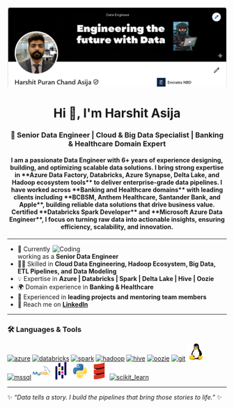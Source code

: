 ![logo](https://github.com/harshitpuranchandasija/harshitpuranchandasija/blob/main/cover.png)

<h1 align="center">Hi 👋, I'm Harshit Asija</h1>
<h3 align="center">🚀 Senior Data Engineer | Cloud & Big Data Specialist | Banking & Healthcare Domain Expert</h3>

<h4 align="center">
I am a passionate Data Engineer with 6+ years of experience designing, building, and optimizing scalable data solutions.  
I bring strong expertise in **Azure Data Factory, Databricks, Azure Synapse, Delta Lake, and Hadoop ecosystem tools** to deliver enterprise-grade data pipelines.  
I have worked across **Banking and Healthcare domains** with leading clients including **BCBSM, Anthem Healthcare, Santander Bank, and Apple**, building reliable data solutions that drive business value.  
Certified **Databricks Spark Developer** and **Microsoft Azure Data Engineer**, I focus on turning raw data into actionable insights, ensuring efficiency, scalability, and innovation.  
</h4>

---

<img align="right" alt="Coding" width="400" src="https://miro.medium.com/v2/resize:fit:679/1*zVnWJtyGOX_kUIDm6ccCfQ.gif">

- 🔭 Currently working as a **Senior Data Engineer**  
- 👨‍💻 Skilled in **Cloud Data Engineering, Hadoop Ecosystem, Big Data, ETL Pipelines, and Data Modeling**  
- 💡 Expertise in **Azure | Databricks | Spark | Delta Lake | Hive | Oozie**  
- 🌍 Domain experience in **Banking & Healthcare**  
- 🤝 Experienced in **leading projects and mentoring team members**  
- 💬 Reach me on **[LinkedIn](https://www.linkedin.com/in/harshitpuranchandasija/)**  

---

### 🛠️ Languages & Tools
<p align="left">
<a href="https://azure.microsoft.com/en-in/" target="_blank"><img src="https://www.vectorlogo.zone/logos/microsoft_azure/microsoft_azure-icon.svg" alt="azure" width="40" height="40"/></a>
<a href="https://databricks.com/" target="_blank"><img src="https://upload.wikimedia.org/wikipedia/commons/4/4b/Databricks_Logo.png" alt="databricks" width="90" height="40"/></a>
<a href="https://spark.apache.org/" target="_blank"><img src="https://www.vectorlogo.zone/logos/apache_spark/apache_spark-ar21.svg" alt="spark" width="80" height="40"/></a>
<a href="https://hadoop.apache.org/" target="_blank"><img src="https://www.vectorlogo.zone/logos/apache_hadoop/apache_hadoop-icon.svg" alt="hadoop" width="40" height="40"/></a>
<a href="https://hive.apache.org/" target="_blank"><img src="https://www.vectorlogo.zone/logos/apache_hive/apache_hive-icon.svg" alt="hive" width="40" height="40"/></a>
<a href="https://oozie.apache.org/" target="_blank"><img src="https://svn.apache.org/repos/asf/comdev/project-logos/originals/oozie-logo.png" alt="oozie" width="40" height="40"/></a>
<a href="https://git-scm.com/" target="_blank"><img src="https://www.vectorlogo.zone/logos/git-scm/git-scm-icon.svg" alt="git" width="40" height="40"/></a>
<a href="https://www.linux.org/" target="_blank"><img src="https://raw.githubusercontent.com/devicons/devicon/master/icons/linux/linux-original.svg" alt="linux" width="40" height="40"/></a>
<a href="https://www.microsoft.com/en-us/sql-server" target="_blank"><img src="https://www.svgrepo.com/show/303229/microsoft-sql-server-logo.svg" alt="mssql" width="40" height="40"/></a>
<a href="https://www.mysql.com/" target="_blank"><img src="https://raw.githubusercontent.com/devicons/devicon/master/icons/mysql/mysql-original-wordmark.svg" alt="mysql" width="40" height="40"/></a>
<a href="https://pandas.pydata.org/" target="_blank"><img src="https://raw.githubusercontent.com/devicons/devicon/master/icons/pandas/pandas-original.svg" alt="pandas" width="40" height="40"/></a>
<a href="https://www.python.org" target="_blank"><img src="https://raw.githubusercontent.com/devicons/devicon/master/icons/python/python-original.svg" alt="python" width="40" height="40"/></a>
<a href="https://www.scala-lang.org" target="_blank"><img src="https://raw.githubusercontent.com/devicons/devicon/master/icons/scala/scala-original.svg" alt="scala" width="40" height="40"/></a>
<a href="https://scikit-learn.org/" target="_blank"><img src="https://upload.wikimedia.org/wikipedia/commons/0/05/Scikit_learn_logo_small.svg" alt="scikit_learn" width="40" height="40"/></a>
</p>

---

✨ *“Data tells a story. I build the pipelines that bring those stories to life.”* ✨
